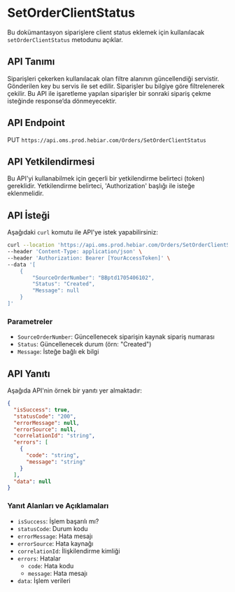 # SetOrderClientStatus

Bu dokümantasyon siparişlere client status eklemek için kullanılacak `setOrderClientStatus` metodunu açıklar.

## API Tanımı

Siparişleri çekerken kullanılacak olan filtre alanının güncellendiği servistir. Gönderilen key bu servis ile set edilir. Siparişler bu bilgiye göre filtrelenerek çekilir. Bu API ile işaretleme yapılan siparişler bir sonraki sipariş çekme isteğinde response’da dönmeyecektir.

## API Endpoint

PUT `https://api.oms.prod.hebiar.com/Orders/SetOrderClientStatus`

## API Yetkilendirmesi

Bu API'yi kullanabilmek için geçerli bir yetkilendirme belirteci (token) gereklidir. Yetkilendirme belirteci, 'Authorization' başlığı ile isteğe eklenmelidir.

## API İsteği

Aşağıdaki `curl` komutu ile API'ye istek yapabilirsiniz:

```bash
curl --location 'https://api.oms.prod.hebiar.com/Orders/SetOrderClientStatus' \
--header 'Content-Type: application/json' \
--header 'Authorization: Bearer [YourAccessToken]' \
--data '[
    {
        "SourceOrderNumber": "BBptd1705406102",
        "Status": "Created",
        "Message": null
    }
]'
```

### Parametreler

- `SourceOrderNumber`: Güncellenecek siparişin kaynak sipariş numarası
- `Status`: Güncellenecek durum (örn: "Created")
- `Message`: İsteğe bağlı ek bilgi

## API Yanıtı

Aşağıda API'nin örnek bir yanıtı yer almaktadır:

```json
{
  "isSuccess": true,
  "statusCode": "200",
  "errorMessage": null,
  "errorSource": null,
  "correlationId": "string",
  "errors": [
    {
      "code": "string",
      "message": "string"
    }
  ],
  "data": null
}
```

### Yanıt Alanları ve Açıklamaları

- `isSuccess`: İşlem başarılı mı?
- `statusCode`: Durum kodu
- `errorMessage`: Hata mesajı
- `errorSource`: Hata kaynağı
- `correlationId`: İlişkilendirme kimliği
- `errors`: Hatalar
  - `code`: Hata kodu
  - `message`: Hata mesajı
- `data`: İşlem verileri

